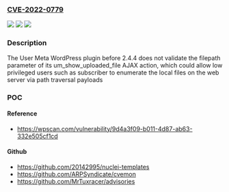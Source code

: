 ### [CVE-2022-0779](https://cve.mitre.org/cgi-bin/cvename.cgi?name=CVE-2022-0779)
![](https://img.shields.io/static/v1?label=Product&message=User%20Meta%20%E2%80%93%20User%20Profile%20Builder%20and%20User%20management%20plugin&color=blue)
![](https://img.shields.io/static/v1?label=Version&message=2.4.4%3C%202.4.4%20&color=brighgreen)
![](https://img.shields.io/static/v1?label=Vulnerability&message=CWE-22%20Improper%20Limitation%20of%20a%20Pathname%20to%20a%20Restricted%20Directory%20('Path%20Traversal')&color=brighgreen)

### Description

The User Meta WordPress plugin before 2.4.4 does not validate the filepath parameter of its um_show_uploaded_file AJAX action, which could allow low privileged users such as subscriber to enumerate the local files on the web server via path traversal payloads

### POC

#### Reference
- https://wpscan.com/vulnerability/9d4a3f09-b011-4d87-ab63-332e505cf1cd

#### Github
- https://github.com/20142995/nuclei-templates
- https://github.com/ARPSyndicate/cvemon
- https://github.com/MrTuxracer/advisories

